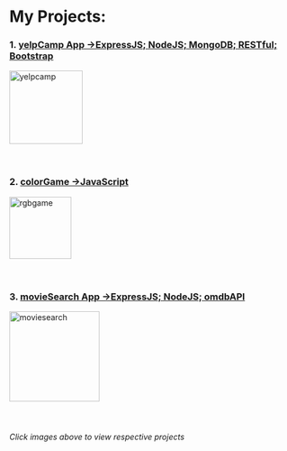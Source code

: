
# My Projects:

### 1. [yelpCamp App  ->ExpressJS; NodeJS; MongoDB; RESTful; Bootstrap](https://learnwithcolt-mo2020.c9users.io/)
<a href="https://learnwithcolt-mo2020.c9users.io/">
<img height="130" alt="yelpcamp" src="https://user-images.githubusercontent.com/9574723/48050972-f6b86a80-e1a3-11e8-93f1-cb0fdb0a143d.png">
</a>
<br><br><br>

### 2. [colorGame  ->JavaScript](https://mohibullahkamal.github.io/myProjects/)
[<img height="110" alt="rgbgame" src="https://user-images.githubusercontent.com/9574723/48049557-5c562800-e19f-11e8-8a3e-60df3d415432.png">](https://mohibullahkamal.github.io/myProjects/)
<br><br><br>

### 3. [movieSearch App  ->ExpressJS; NodeJS; omdbAPI](https://movie-mo2020.c9users.io/)
<a href="https://movie-mo2020.c9users.io/">
<img height="160" alt="moviesearch" src="https://user-images.githubusercontent.com/9574723/48049559-5d875500-e19f-11e8-891a-21c1405d0516.png">
</a>
<br><br><br>


###### Click images above to view respective projects
